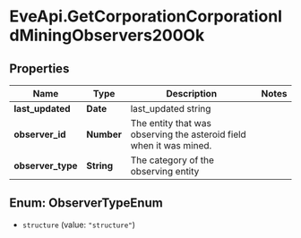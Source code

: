 # EveApi.GetCorporationCorporationIdMiningObservers200Ok

## Properties
Name | Type | Description | Notes
------------ | ------------- | ------------- | -------------
**last_updated** | **Date** | last_updated string | 
**observer_id** | **Number** | The entity that was observing the asteroid field when it was mined.  | 
**observer_type** | **String** | The category of the observing entity | 


<a name="ObserverTypeEnum"></a>
## Enum: ObserverTypeEnum


* `structure` (value: `"structure"`)




